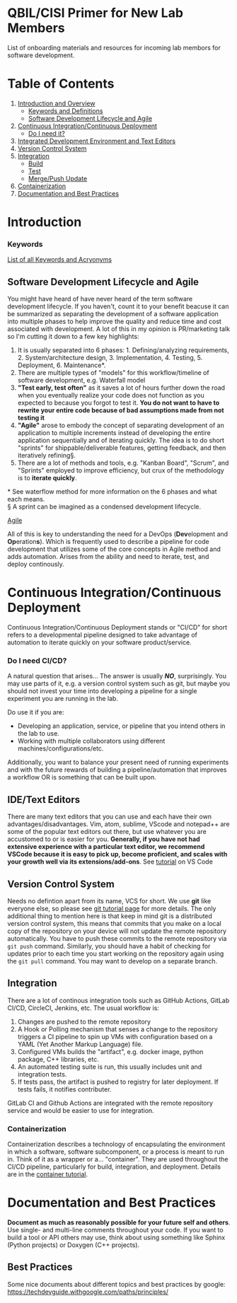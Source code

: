 # QBIL/CISI Primer for New Lab Members
List of onboarding materials and resources for incoming lab membors for software development. 


# Table of Contents
1. [Introduction and Overview](#introduction)
    * [Keywords and Definitions](#keywords)
    * [Software Development Lifecycle and Agile](#software-development-lifecycle-and-agile)
2. [Continuous Integration/Continuous Deployment](#continuous-integrationcontinous-deployment)
    * [Do I need it?](#do-i-need-cicd)
3. [Integrated Development Environment and Text Editors](#idetext-editors)
4. [Version Control System](#version-control-system)
5. [Integration](#integration)
    * [Build](#build)
    * [Test](#test)
    * [Merge/Push Update](#mergingpushing-updates)
6. [Containerization](#containerization)
7. [Documentation and Best Practices](#documentation-and-best-practices)


# Introduction
### Keywords
[List of all Keywords and Acryonyms][keywords]

## Software Development Lifecycle and Agile
You might have heard of have never heard of the term software development lifecycle. If you haven't, count it to your benefit beacuse it can be summarized as separating the development of a software application into multiple phases to help improve the quality and reduce time and cost associated with development. A lot of this in my opinion is PR/marketing talk so I'm cutting it down to a few key highlights:

1. It is usually separated into 6 phases: 1. Defining/analyzing requirements, 2. System/architecture design, 3. Implementation, 4. Testing, 5. Deployment, 6. Maintenance*.
2. There are multiple types of "models" for this workflow/timeline of software development, e.g. Waterfall model
3. **"Test early, test often"** as it saves a lot of hours further down the road when you eventually realize your code does not function as you expected to because you forgot to test it. **You do not want to have to rewrite your entire code because of bad assumptions made from not testing it**
4. **"Agile"** arose to embody the concept of separating development of an application to multiple increments instead of developing the entire application sequentially and of iterating quickly. The idea is to do short "sprints" for shippable/deliverable features, getting feedback, and then iteratively refining§.
5. There are a lot of methods and tools, e.g. "Kanban Board", "Scrum", and "Sprints" employed to improve efficiency, but crux of the methodology is to **iterate quickly**. 

\* See waterflow method for more information on the 6 phases and what each means. \
§ A sprint can be imagined as a condensed development lifecycle. 

[Agile](https://agilemanifesto.org/)


All of this is key to understanding the need for a DevOps (**Dev**elopment and **Op**eration**s**). Which is frequently used to describe a pipeline for code development that utilizes some of the core concepts in Agile method and adds automation. Arises from the ability and need to iterate, test, and deploy continously.

# Continuous Integration/Continuous Deployment
Continuous Integration/Continuous Deployment stands or "CI/CD" for short refers to a developmental pipeline designed to take advantage of automation to iterate quickly on your software product/service.

### Do I need CI/CD?
A natural question that arises... The answer is usually ***NO***, surprisingly. You may use parts of it, e.g. a version control system such as git, but maybe you should not invest your time into developing a pipeline for a single experiment you are running in the lab. 

Do use it if you are:
* Developing an application, service, or pipeline that you intend others in the lab to use. 
* Working with multiple collaborators using different machines/configurations/etc. 

Additionally, you want to balance your present need of running experiments and with the future rewards of building a pipeline/automation that improves a workflow OR is something that can be built upon. 

## IDE/Text Editors
There are many text editors that you can use and each have their own advantages/disadvantages. Vim, atom, sublime, VScode and notepad++ are some of the popular text editors out there, but use whatever you are accustomed to or is easier for you. **Generally, if you have not had extensive experience with a particular text editor, we recommend VSCode because it is easy to pick up, become proficient, and scales with your growth well via its extensions/add-ons**. See [tutorial](vscode.md) on VS Code

## Version Control System
Needs no defintion apart from its name, VCS for short. We use **git** like everyone else, so please see [git tutorial page](version-control.md) for more details. The only additional thing to mention here is that keep in mind git is a distributed version control system, this means that commits that you make on a local copy of the repository on your device will not update the remote repository automatically. You have to push these commits to the remote repository via `git push` command. Similarly, you should have a habit of checking for updates prior to each time you start working on the repository again using the `git pull` command. You may want to develop on a separate branch.  

## Integration
There are a lot of continous integration tools such as GitHub Actions, GitLab CI/CD, CircleCI, Jenkins, etc. The usual workflow is: 

1) Changes are pushed to the remote repository
2) A Hook or Polling mechanism that senses a change to the repository triggers a CI pipeline to spin up VMs with configuration based on a YAML (Yet Another Markup Language) file.
3) Configured VMs builds the  "artifact", e.g. docker image, python package, C++ libraries, etc.
4) An automated testing suite is run, this usually includes unit and integration tests. 
5) If tests pass, the artifact is pushed to registry for later deployment. If tests fails, it notifies contributer.

GitLab CI and Github Actions are integrated with the remote repository service and would be easier to use for integration. 

### Containerization
Containerization describes a technology of encapsulating the environment in which a software, software subcomponent, or a process is meant to run in. Think of it as a wrapper or a... "container". They are used throughout the CI/CD pipeline, particularly for build, integration, and deployment. Details are in the [container tutorial](containers.md). 

# Documentation and Best Practices
**Document as much as reasonably possible for your future self and others**. Use single- and multi-line comments throughout your code. If you want to build a tool or API others may use, think about using something like Sphinx (Python projects) or Doxygen (C++ projects). 

## Best Practices
Some nice documents about different topics and best practices by google:
https://techdevguide.withgoogle.com/paths/principles/

[keywords]: keywords.md